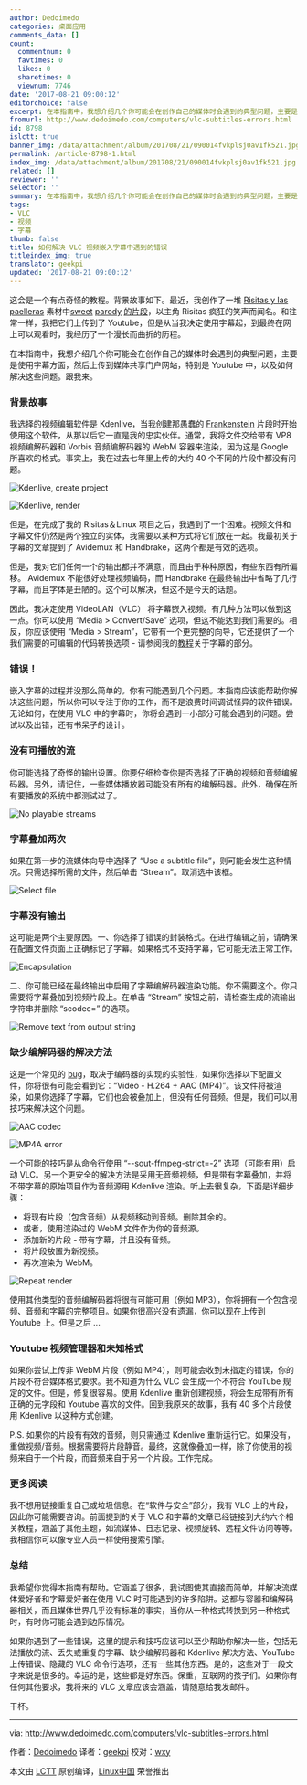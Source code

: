 ```yaml
---
author: Dedoimedo
categories: 桌面应用
comments_data: []
count:
  commentnum: 0
  favtimes: 0
  likes: 0
  sharetimes: 0
  viewnum: 7746
date: '2017-08-21 09:00:12'
editorchoice: false
excerpt: 在本指南中，我想介绍几个你可能会在创作自己的媒体时会遇到的典型问题，主要是使用字幕方面，然后上传到媒体共享门户网站，特别是 Youtube 中，以及如何解决这些问题。
fromurl: http://www.dedoimedo.com/computers/vlc-subtitles-errors.html
id: 8798
islctt: true
banner_img: /data/attachment/album/201708/21/090014fvkplsj0av1fk521.jpg
permalink: /article-8798-1.html
index_img: /data/attachment/album/201708/21/090014fvkplsj0av1fk521.jpg.thumb.jpg
related: []
reviewer: ''
selector: ''
summary: 在本指南中，我想介绍几个你可能会在创作自己的媒体时会遇到的典型问题，主要是使用字幕方面，然后上传到媒体共享门户网站，特别是 Youtube 中，以及如何解决这些问题。
tags:
- VLC
- 视频
- 字幕
thumb: false
title: 如何解决 VLC 视频嵌入字幕中遇到的错误
titleindex_img: true
translator: geekpi
updated: '2017-08-21 09:00:12'
---
```


这会是一个有点奇怪的教程。背景故事如下。最近，我创作了一堆 [Risitas y las paelleras](https://www.youtube.com/watch?v=cDphUib5iG4) 素材中[sweet](https://www.youtube.com/watch?v=MpDdGOKZ3dg) [parody](https://www.youtube.com/watch?v=KHG6fXEba0A) [的片段](https://www.youtube.com/watch?v=TXw5lRi97YY)，以主角 Risitas 疯狂的笑声而闻名。和往常一样，我把它们上传到了 Youtube，但是从当我决定使用字幕起，到最终在网上可以观看时，我经历了一个漫长而曲折的历程。


在本指南中，我想介绍几个你可能会在创作自己的媒体时会遇到的典型问题，主要是使用字幕方面，然后上传到媒体共享门户网站，特别是 Youtube 中，以及如何解决这些问题。跟我来。


### 背景故事


我选择的视频编辑软件是 Kdenlive，当我创建那愚蠢的 [Frankenstein](http://www.dedoimedo.com/computers/frankenstein-media.html) 片段时开始使用这个软件，从那以后它一直是我的忠实伙伴。通常，我将文件交给带有 VP8 视频编解码器和 Vorbis 音频编解码器的 WebM 容器来渲染，因为这是 Google 所喜欢的格式。事实上，我在过去七年里上传的大约 40 个不同的片段中都没有问题。


![Kdenlive, create project](/data/attachment/album/201708/21/090014fvkplsj0av1fk521.jpg)


![Kdenlive, render](/data/attachment/album/201708/21/090015brl9l99rxqm9rlgl.png)


但是，在完成了我的 Risitas＆Linux 项目之后，我遇到了一个困难。视频文件和字幕文件仍然是两个独立的实体，我需要以某种方式将它们放在一起。我最初关于字幕的文章提到了 Avidemux 和 Handbrake，这两个都是有效的选项。


但是，我对它们任何一个的输出都并不满意，而且由于种种原因，有些东西有所偏移。 Avidemux 不能很好处理视频编码，而 Handbrake 在最终输出中省略了几行字幕，而且字体是丑陋的。这个可以解决，但这不是今天的话题。


因此，我决定使用 VideoLAN（VLC） 将字幕嵌入视频。有几种方法可以做到这一点。你可以使用 “Media > Convert/Save” 选项，但这不能达到我们需要的。相反，你应该使用 “Media > Stream”，它带有一个更完整的向导，它还提供了一个我们需要的可编辑的代码转换选项 - 请参阅我的[教程](http://www.dedoimedo.com/computers/vlc-subtitles.html)关于字幕的部分。


### 错误！


嵌入字幕的过程并没那么简单的。你有可能遇到几个问题。本指南应该能帮助你解决这些问题，所以你可以专注于你的工作，而不是浪费时间调试怪异的软件错误。无论如何，在使用 VLC 中的字幕时，你将会遇到一小部分可能会遇到的问题。尝试以及出错，还有书呆子的设计。


### 没有可播放的流


你可能选择了奇怪的输出设置。你要仔细检查你是否选择了正确的视频和音频编解码器。另外，请记住，一些媒体播放器可能没有所有的编解码器。此外，确保在所有要播放的系统中都测试过了。


![No playable streams](/data/attachment/album/201708/21/090015a8p4og4o6ocd78b9.png)


### 字幕叠加两次


如果在第一步的流媒体向导中选择了 “Use a subtitle file”，则可能会发生这种情况。只需选择所需的文件，然后单击 “Stream”。取消选中该框。


![Select file](/data/attachment/album/201708/21/090016tcavdc9qgv34odci.png)


### 字幕没有输出


这可能是两个主要原因。一、你选择了错误的封装格式。在进行编辑之前，请确保在配置文件页面上正确标记了字幕。如果格式不支持字幕，它可能无法正常工作。


![Encapsulation](/data/attachment/album/201708/21/090016hfl365lln6zn77pj.png)


二、你可能已经在最终输出中启用了字幕编解码器渲染功能。你不需要这个。你只需要将字幕叠加到视频片段上。在单击 “Stream” 按钮之前，请检查生成的流输出字符串并删除 “scodec=” 的选项。


![Remove text from output string](/data/attachment/album/201708/21/090016f8izwyld2zinjdnz.png)


### 缺少编解码器的解决方法


这是一个常见的 [bug](https://trac.videolan.org/vlc/ticket/6184)，取决于编码器的实现的实验性，如果你选择以下配置文件，你将很有可能会看到它：“Video - H.264 + AAC (MP4)”。该文件将被渲染，如果你选择了字幕，它们也会被叠加上，但没有任何音频。但是，我们可以用技巧来解决这个问题。


![AAC codec](/data/attachment/album/201708/21/090017tkjkttuaq3ubdy6n.png)


![MP4A error](/data/attachment/album/201708/21/090017x9jm0n8jb0hkaaj9.png)


一个可能的技巧是从命令行使用 “--sout-ffmpeg-strict=-2” 选项（可能有用）启动 VLC。另一个更安全的解决方法是采用无音频视频，但是带有字幕叠加，并将不带字幕的原始项目作为音频源用 Kdenlive 渲染。听上去很复杂，下面是详细步骤：


* 将现有片段（包含音频）从视频移动到音频。删除其余的。
* 或者，使用渲染过的 WebM 文件作为你的音频源。
* 添加新的片段 - 带有字幕，并且没有音频。
* 将片段放置为新视频。
* 再次渲染为 WebM。


![Repeat render](/data/attachment/album/201708/21/090017z00ruk8l5xuh6uu8.jpg)


使用其他类型的音频编解码器将很有可能可用（例如 MP3），你将拥有一个包含视频、音频和字幕的完整项目。如果你很高兴没有遗漏，你可以现在上传到 Youtube 上。但是之后 ...


### Youtube 视频管理器和未知格式


如果你尝试上传非 WebM 片段（例如 MP4），则可能会收到未指定的错误，你的片段不符合媒体格式要求。我不知道为什么 VLC 会生成一个不符合 YouTube 规定的文件。但是，修复很容易。使用 Kdenlive 重新创建视频，将会生成带有所有正确的元字段和 Youtube 喜欢的文件。回到我原来的故事，我有 40 多个片段使用 Kdenlive 以这种方式创建。


P.S. 如果你的片段有有效的音频，则只需通过 Kdenlive 重新运行它。如果没有，重做视频/音频。根据需要将片段静音。最终，这就像叠加一样，除了你使用的视频来自于一个片段，而音频来自于另一个片段。工作完成。


### 更多阅读


我不想用链接重复自己或垃圾信息。在“软件与安全”部分，我有 VLC 上的片段，因此你可能需要咨询。前面提到的关于 VLC 和字幕的文章已经链接到大约六个相关教程，涵盖了其他主题，如流媒体、日志记录、视频旋转、远程文件访问等等。我相信你可以像专业人员一样使用搜索引擎。


### 总结


我希望你觉得本指南有帮助。它涵盖了很多，我试图使其直接而简单，并解决流媒体爱好者和字幕爱好者在使用 VLC 时可能遇到的许多陷阱。这都与容器和编解码器相关，而且媒体世界几乎没有标准的事实，当你从一种格式转换到另一种格式时，有时你可能会遇到边际情况。


如果你遇到了一些错误，这里的提示和技巧应该可以至少帮助你解决一些，包括无法播放的流、丢失或重复的字幕、缺少编解码器和 Kdenlive 解决方法、YouTube 上传错误、隐藏的 VLC 命令行选项，还有一些其他东西。是的，这些对于一段文字来说是很多的。幸运的是，这些都是好东西。保重，互联网的孩子们。如果你有任何其他要求，我将来的 VLC 文章应该会涵盖，请随意给我发邮件。


干杯。




---


via: <http://www.dedoimedo.com/computers/vlc-subtitles-errors.html>


作者：[Dedoimedo](http://www.dedoimedo.com/faq.html) 译者：[geekpi](https://github.com/geekpi) 校对：[wxy](https://github.com/wxy)


本文由 [LCTT](https://github.com/LCTT/TranslateProject) 原创编译，[Linux中国](https://linux.cn/) 荣誉推出